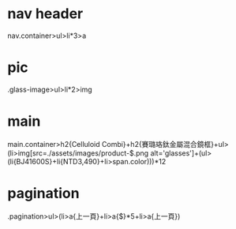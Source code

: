 # nav header

nav.container>ul>li\*3>a

# pic

.glass-image>ul>li\*2>img

# main

main.container>h2{Celluloid Combi}+h2{賽璐珞鈦金屬混合鏡框}+ul>(li>img[src=./assets/images/product-$.png alt='glasses']+(ul>(li{BJ41600S}+li{NTD3,490}+li>span.color)))\*12

# pagination

.pagination>ul>(li>a{上一頁}+li>a{$}\*5+li>a{上一頁})
